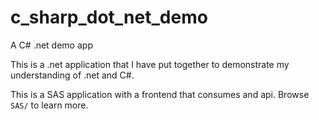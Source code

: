 # c_sharp_dot_net_demo
A C# .net demo app

This is a .net application that I have put together to demonstrate my understanding of .net and C#.

This is a SAS application with a frontend that consumes and api. Browse `SAS/` to learn more.
